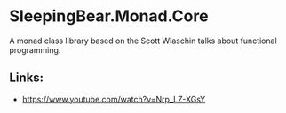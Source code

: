 # SleepingBear.Monad.Core

A monad class library based on the Scott Wlaschin talks about functional programming.

## Links:

* https://www.youtube.com/watch?v=Nrp_LZ-XGsY

